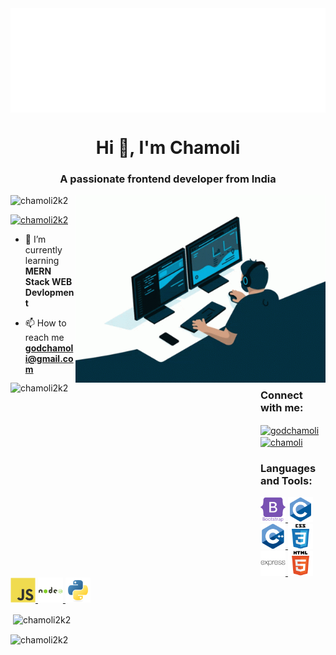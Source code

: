 <img align = "center" src = "banner.png">
<h1 align="center">Hi 👋, I'm Chamoli</h1>
<h3 align="center">A passionate frontend developer from India</h3>
<img align = "right" src = "coding.gif" width = "400" >

<p align="left"> <img src="https://komarev.com/ghpvc/?username=chamoli2k2&label=Profile%20views&color=0e75b6&style=flat" alt="chamoli2k2" /> </p>

<p><img align="left" width = "400" height = "300" src="https://github-readme-stats.vercel.app/api/top-langs?username=chamoli2k2&show_icons=true&locale=en&layout=compact" alt="chamoli2k2" /></p>

<p align="left"> <a href="https://github.com/ryo-ma/github-profile-trophy"><img src="https://github-profile-trophy.vercel.app/?username=chamoli2k2" alt="chamoli2k2" /></a> </p>

- 🌱 I’m currently learning **MERN Stack WEB Devlopment**

- 📫 How to reach me **godchamoli@gmail.com**

<h3 align="left">Connect with me:</h3>
<p align="left">
<a href="https://www.leetcode.com/godchamoli" target="blank"><img align="center" src="https://raw.githubusercontent.com/rahuldkjain/github-profile-readme-generator/master/src/images/icons/Social/leet-code.svg" alt="godchamoli" height="30" width="40" /></a>
<a href="https://auth.geeksforgeeks.org/user/chamoli" target="blank"><img align="center" src="https://raw.githubusercontent.com/rahuldkjain/github-profile-readme-generator/master/src/images/icons/Social/geeks-for-geeks.svg" alt="chamoli" height="30" width="40" /></a>
</p>

<h3 align="left">Languages and Tools:</h3>
<p align="left"> <a href="https://getbootstrap.com" target="_blank" rel="noreferrer"> <img src="https://raw.githubusercontent.com/devicons/devicon/master/icons/bootstrap/bootstrap-plain-wordmark.svg" alt="bootstrap" width="40" height="40"/> </a> <a href="https://www.cprogramming.com/" target="_blank" rel="noreferrer"> <img src="https://raw.githubusercontent.com/devicons/devicon/master/icons/c/c-original.svg" alt="c" width="40" height="40"/> </a> <a href="https://www.w3schools.com/cpp/" target="_blank" rel="noreferrer"> <img src="https://raw.githubusercontent.com/devicons/devicon/master/icons/cplusplus/cplusplus-original.svg" alt="cplusplus" width="40" height="40"/> </a> <a href="https://www.w3schools.com/css/" target="_blank" rel="noreferrer"> <img src="https://raw.githubusercontent.com/devicons/devicon/master/icons/css3/css3-original-wordmark.svg" alt="css3" width="40" height="40"/> </a> <a href="https://expressjs.com" target="_blank" rel="noreferrer"> <img src="https://raw.githubusercontent.com/devicons/devicon/master/icons/express/express-original-wordmark.svg" alt="express" width="40" height="40"/> </a> <a href="https://www.w3.org/html/" target="_blank" rel="noreferrer"> <img src="https://raw.githubusercontent.com/devicons/devicon/master/icons/html5/html5-original-wordmark.svg" alt="html5" width="40" height="40"/> </a> <a href="https://developer.mozilla.org/en-US/docs/Web/JavaScript" target="_blank" rel="noreferrer"> <img src="https://raw.githubusercontent.com/devicons/devicon/master/icons/javascript/javascript-original.svg" alt="javascript" width="40" height="40"/> </a> <a href="https://nodejs.org" target="_blank" rel="noreferrer"> <img src="https://raw.githubusercontent.com/devicons/devicon/master/icons/nodejs/nodejs-original-wordmark.svg" alt="nodejs" width="40" height="40"/> </a> <a href="https://www.python.org" target="_blank" rel="noreferrer"> <img src="https://raw.githubusercontent.com/devicons/devicon/master/icons/python/python-original.svg" alt="python" width="40" height="40"/> </a> </p>

<p>&nbsp;<img align="center" src="https://github-readme-stats.vercel.app/api?username=chamoli2k2&show_icons=true&locale=en" alt="chamoli2k2" /></p>

<p><img align="center" src="https://github-readme-streak-stats.herokuapp.com/?user=chamoli2k2&" alt="chamoli2k2" /></p>
